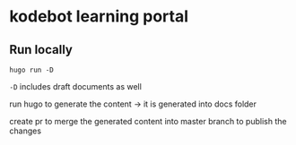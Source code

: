 # kodebot learning portal


## Run locally
`hugo run -D`

`-D` includes draft documents as well

run hugo to generate the content -> it is generated into docs folder

create pr to merge the generated content into master branch to publish the changes